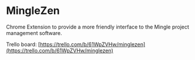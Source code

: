 # MingleZen

Chrome Extension to provide a more friendly interface to the Mingle project management software.

Trello board: [https://trello.com/b/61WpZVHw/minglezen](https://trello.com/b/61WpZVHw/minglezen)
